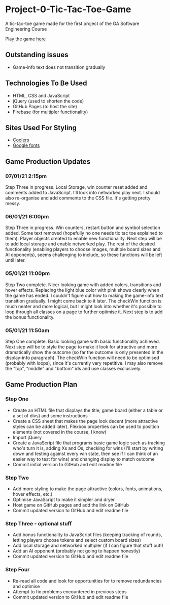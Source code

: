 # Project-0-Tic-Tac-Toe-Game
A tic-tac-toe game made for the first project of the GA Software Engineering Course

Play the game [here](https://peglione.github.io/Project-0-Tic-Tac-Toe-Game/)

## Outstanding issues

* Game-info text does not transition gradually

## Technologies To Be Used
* HTML, CSS and JavaScript
* jQuery (used to shorten the code)
* GitHub Pages (to host the site)
* Firebase (for multipler functionality)

## Sites Used For Styling
* [Coolers](https://coolors.co/palettes/popular)
* [Google fonts](https://fonts.google.com/specimen/Open+Sans?preview.text=XOXOXOX&preview.text_type=custom&sidebar.open=true&selection.family=Open+Sans:wght@400;700)

## Game Production Updates

### 07/01/21 2:15pm

Step Three in progress. Local Storage, win counter reset added and comments added to JavaScript. I'll look into networked play next. I should also re-organise and add comments to the CSS file. It's getting pretty messy.

### 06/01/21 6:00pm

Step Three in progress. Win counters, restart button and symbol selection added. Some text removed (hopefully no one needs tic tac toe explained to them). Player objects created to enable new functionality. Next step will be to add local storage and enable networked play. The rest of the desired functionality (enabling players to choose images, multiple board sizes and AI opponents), seems challenging to include, so these functions will be left until later.

### 05/01/21 11:00pm

Step Two complete. Nicer looking game with added colors, transitions and hover effects. Replacing the light blue color with pink shows clearly when the game has ended. I couldn't figure out how to making the game-info text transition gradually. I might come back to it later. The checkWin function is much neater and more logical, but I might look into whether it's possible to loop through all classes on a page to further optimise it. Next step is to add the bonus functionality.

### 05/01/21 11:50am

Step One complete. Basic looking game with basic functionality achieved. Next step will be to style the page to make it look for attractive and more dramatically show the outcome (so far the outcome is only presented in the display-info paragraph). The checkWin function will need to be optimised (probably with loops), since it's currently very repetitive. I may also remove the "top", "middle" and "bottom" ids and use classes exclusively.

## Game Production Plan

### Step One
* Create an HTML file that displays the title, game board (either a table or a set of divs) and some instructions
* Create a CSS sheet that makes the page look decent (more attractive styles can be added later). Flexbox properties can be used to position elements (not covered in the course, I know)
* Import jQuery
* Create a JavaScript file that programs basic game logic such as tracking who's turn it is, adding Xs and Os, checking for wins (I'll start by writing down and testing against every win state, then see if I can think of an easier way to test for wins) and changing display to match outcome
* Commit initial version to GitHub and edit readme file

### Step Two
* Add more styling to make the page attractive (colors, fonts, animations, hover effects, etc.)
* Optimise JavaScript to make it simpler and dryer
* Host game on GitHub pages and add the link on GitHub
* Commit updated version to GitHub and edit readme file

### Step Three - optional stuff
* Add bonus functionality to JavaScript files (keeping tracking of rounds, letting players choose tokens and select custom board sizes)
* Add local storage and networked multipler (if I can figure that stuff out!)
* Add an AI opponent (probably not going to happen honestly)
* Commit updated version to GitHub and edit readme file

### Step Four
* Re-read all code and look for opportunities for to remove redundancies and optimise
* Attempt to fix problems encountered in previous steps
* Commit updated version to GitHub and edit readme file
